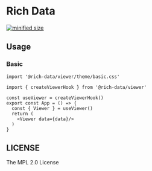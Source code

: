 # Rich Data

[![minified size](https://badgen.net/bundlephobia/minzip/@rich-data/viewer)](https://bundlephobia.com/package/@rich-data/viewer@nightly)

## Usage

### Basic

```tsx
import '@rich-data/viewer/theme/basic.css'

import { createViewerHook } from '@rich-data/viewer'

const useViewer = createViewerHook()
export const App = () => {
  const { Viewer } = useViewer()
  return (
    <Viewer data={data}/>
  )
}
```

## LICENSE

The MPL 2.0 License
